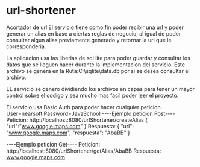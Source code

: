 # url-shortener
 Acortador de url
El servicio tiene como fin poder recibir una url y poder generar un alias en base a ciertas reglas de negocio, al igual de poder consultar algun alias previamente generado y retornar la url que le corresponderia.

La aplicacion usa las liberias de sql lite para poder guardar y consultar los datos que se lleguen hacer durante la implementacion del servicio.
Este archivo se genera en la Ruta:C:\sqlite\data.db por si se desea consultar el archivo.

EL servicio se genero dividiendo los archivos en capas para tener un mayor control sobre el codigo y sea mucho mas facil poder leer el proyecto.

El servicio usa Basic Auth para poder hacer cualquier peticion.
User=nearsoft
Password=JavaSchool
----Ejemplo peticion Post----
Peticion:
  http://localhost:8080/urlShortener/createAlias
  {
      "url":"www.google.maps.com"
  }
Respuesta:
 {
     "url": "www.google.maps.com",
     "respuesta": "AbaBB"
 }
 
 ----Ejemplo peticion Get----
 Peticion:
  http://localhost:8080/urlShortener/getAlias/AbaBB
 Respuesta:
  www.google.maps.com
